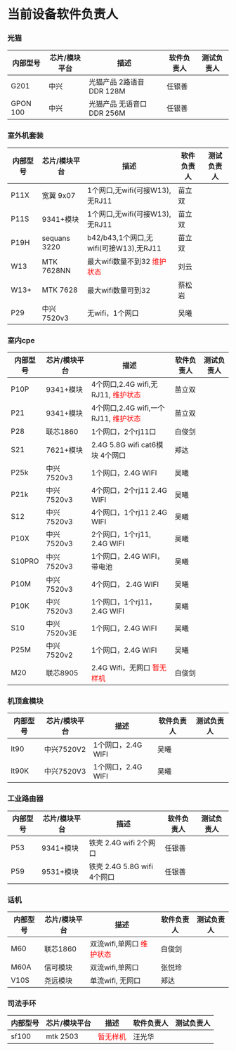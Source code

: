 
# 当前设备软件负责人



### 光猫
内部型号   | 芯片/模块平台|  描述                     |   软件负责人  | 测试负责人
----------|--------|---------------------------|-----------|----------
 G201     | 中兴  |  光猫产品 2路语音 DDR 128M  |  任银善 | 
GPON 100 | 中兴   |  光猫产品 无语音口 DDR 256M  |  任银善  |
 
### 室外机套装

内部型号   | 芯片/模块平台|  描述                     |   软件负责人  | 测试负责人
---------|-------------|---------------------------|-----------|----------
 P11X    | 宽翼 9x07    |1个网口,无wifi(可接W13),无RJ11            | 苗立双 |
 P11S    | 9341+模块    |1个网口,无wifi(可接W13),无RJ11            | 苗立双 |
 P19H    | sequans 3220 |b42/b43,1个网口,无wifi(可接W13),无RJ11   | 苗立双 |
 W13     | MTK 7628NN  |  最大wifi数量不到32 <font color=red> 维护状态</font> | 刘云 |
 W13+    | MTK 7628    |  最大wifi数量可到32  | 蔡松岩 | 
 P29    | 中兴7520v3    | 无wifi，1个网口                | 吴曦 |

### 室内cpe

内部型号   | 芯片/模块平台|  描述                     |   软件负责人  | 测试负责人
---------|-------------|---------------------------|-----------|----------
P10P    | 9341+模块    |4个网口,2.4G wifi,无RJ11,<font color=red> 维护状态</font> | 苗立双 | 
 P21     | 9341+模块    |4个网口,2.4G wifi,一个RJ11,<font color=red> 维护状态</font>| 苗立双 | 
 P28     | 联芯1860     | 1个网口，2个rj11口              | 白俊剑 | 
 S21     | 7621+模块    | 2.4G 5.8G wifi cat6模块 4个网口 | 郑达   |  
 P25k    | 中兴7520v3 |1个网口，2.4G WIFI                 |  吴曦 |
 P21k    | 中兴7520v3 |4个网口，2个rj11  2.4G WIFI        |  吴曦 |
 S12    | 中兴7520v3 |4个网口，1个rj11  2.4G WIFI         |  吴曦 |
 P10X    | 中兴7520v3 |2个网口，1个rj11, 2.4G WIFI        |  吴曦 |
 S10PRO  | 中兴7520v3 | 1个网口，2.4G WIFI，带电池        |  吴曦 |
 P10M    | 中兴7520v3 |4个网口， 2.4G WIFI                |  吴曦 |
 P10K    | 中兴7520v3 |1个网口，1个rj11， 2.4G WIFI       |  吴曦 |
 S10    | 中兴7520v3E |1个网口，2.4G WIFI                 |  吴曦 |
 P25M    | 中兴7520v2 |1个网口，2.4G WIFI                 |  吴曦 |
 M20     | 联芯8905   | 2.4G Wifi，无网口 <font color=red> 暂无样机</font>    | 白俊剑 | 

### 机顶盒模块
内部型号   | 芯片/模块平台|  描述                     |   软件负责人  | 测试负责人
---------|-------------|---------------------------|-----------|----------
lt90     | 中兴7520V2     |1个网口，2.4G WIFI             | 吴曦      | 
lt90K     | 中兴7520V3     |1个网口，2.4G WIFI            | 吴曦      | 

### 工业路由器 

内部型号   | 芯片/模块平台|  描述                     |   软件负责人  | 测试负责人
---------|-------------|---------------------------|-----------|----------
P53      | 9341+模块 | 铁壳 2.4G wifi 2个网口            |  任银善 | 
P59      | 9531+模块 | 铁壳 2.4G 5.8G wifi 4个网口       |  任银善 | 

### 话机

内部型号   | 芯片/模块平台|  描述                     |   软件负责人  | 测试负责人
---------|-------------|---------------------------|-----------|----------
M60      | 联芯1860     |  双流wifi,单网口  <font color=red> 维护状态</font>         | 白俊剑     | 
M60A     | 信可模块      | 双流wifi,单网口            | 张悦玲     | 
V10S     | 尧远模块      | 单流wifi, 无网口           | 郑达      | 

### 司法手环

内部型号   | 芯片/模块平台|  描述                     |   软件负责人  | 测试负责人
---------|-------------|---------------------------|-----------|----------
sf100    | mtk 2503    |    <font color=red> 暂无样机</font>                        | 汪光华     |     


